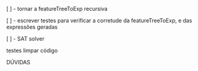 [ ] - tornar a featureTreeToExp recursiva

[ ] - escrever testes para verificar a corretude da featureTreeToExp, e das
      expressões geradas

[ ] - SAT solver

testes
limpar código


DÚVIDAS
